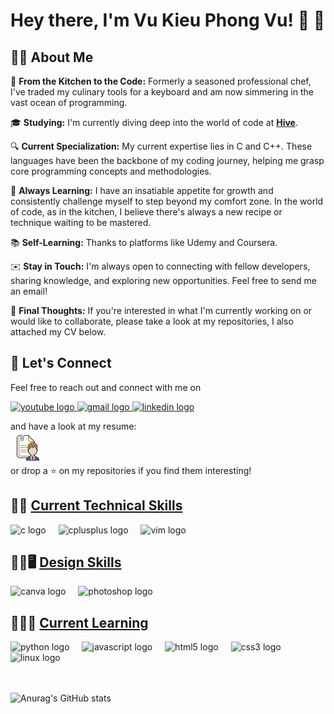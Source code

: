 # Hey there, I'm Vu Kieu Phong Vu! :wave: :rocket:

## :man_student: About Me

🍲 **From the Kitchen to the Code:** Formerly a seasoned professional chef, I've traded my culinary tools for a keyboard and am now simmering in the vast ocean of programming.

🎓 **Studying:** I'm currently diving deep into the world of code at <a href="https://www.hive.fi/en/" target="_blank">**Hive**</a>.

🔍 **Current Specialization:** My current expertise lies in C and C++. These languages have been the backbone of my coding journey, helping me grasp core programming concepts and methodologies.

🚀 **Always Learning:** I have an insatiable appetite for growth and consistently challenge myself to step beyond my comfort zone. In the world of code, as in the kitchen, I believe there's always a new recipe or technique waiting to be mastered.

:books: **Self-Learning:** Thanks to platforms like Udemy and Coursera.

✉️ **Stay in Touch:** I'm always open to connecting with fellow developers, sharing knowledge, and exploring new opportunities. Feel free to send me an email!

🌟  **Final Thoughts:** If you're interested in what I'm currently working on or would like to collaborate, please take a look at my repositories, I also attached my CV below.

###
###

## :handshake: Let's Connect

Feel free to reach out and connect with me on 
  <!-- <img src="https://img.shields.io/static/v1?message=Discord&logo=discord&label=&color=7289DA&logoColor=white&labelColor=&style=for-the-badge" height="35" alt="discord logo"  /> -->
<div align="left">
  <a href="https://www.youtube.com/channel/UC4yqTlw-0LxCW4b7RZvPbug" target="_blank"> 
    <img src="https://img.shields.io/static/v1?message=Youtube&logo=youtube&label=&color=FF0000&logoColor=white&labelColor=&style=for-the-badge" height="35" alt="youtube logo"  /> 
  </a>
  <a href="mailto:vuvu.connect@gmail.com" target="_blank">
    <img src="https://img.shields.io/static/v1?message=Gmail&logo=gmail&label=&color=D14836&logoColor=white&labelColor=&style=for-the-badge" height="35" alt="gmail logo" /> 
  </a>
  <a href="https://www.linkedin.com/in/vu-kieu-phong-vu-58b623141" target="_blank">
    <img src="https://img.shields.io/static/v1?message=LinkedIn&logo=linkedin&label=&color=0077B5&logoColor=white&labelColor=&style=for-the-badge https://www.linkedin.com/in/vu-kieu-phong-vu-58b623141" height="35" alt="linkedin logo"/>
  </a>
</div>


and have a look at my resume: <br>
 <a href="https://drive.google.com/file/d/18UiuPcN3tV-EAd6iKq1_UGG1oTsGgba1/view?usp=drive_link" target="_blank">
    <img src="https://github.com/kieubo90/kieubo90/blob/main/icons8-resume-100.png?raw=true" height="50" width="50" alt="linkedin logo"/>
</a> <br>
or drop a :star: on my repositories if you find them interesting!

## &#129489;&#8205;&#128187; [Current Technical Skills](#tech-skills)
<a name="tech-skills"></a>
<div align="left">
  <img src="https://cdn.jsdelivr.net/gh/devicons/devicon/icons/c/c-original.svg" height="30" alt="c logo"  />
  <img width="12" />
  <img src="https://cdn.jsdelivr.net/gh/devicons/devicon/icons/cplusplus/cplusplus-original.svg" height="30" alt="cplusplus logo"  />
  <img width="12" />
  <img src="https://cdn.jsdelivr.net/gh/devicons/devicon/icons/vim/vim-original.svg" height="30" alt="vim logo" />
</div>


## &#128104;&#8205;&#127912;&#128421;&#65039; [Design Skills](#design-skills)
<a name="design-skills"></a>
<div align="left">
  <img src="https://cdn.jsdelivr.net/gh/devicons/devicon/icons/canva/canva-original.svg" height="30" alt="canva logo" />
  <img width="12" />
  <img src="https://cdn.jsdelivr.net/gh/devicons/devicon/icons/photoshop/photoshop-plain.svg" height="30" alt="photoshop logo" />
</div>

## &#128104;&#8205;&#128187;&#128214; [Current Learning](#learn-skills)
<a name="learn-skills"></a>
<div align="left">
  <img src="https://cdn.jsdelivr.net/gh/devicons/devicon/icons/python/python-original.svg" height="30" alt="python logo"  />
  <img width="12" />
  <img src="https://cdn.jsdelivr.net/gh/devicons/devicon/icons/javascript/javascript-original.svg" height="30" alt="javascript logo"  />
  <img width="12" />
  <img src="https://cdn.jsdelivr.net/gh/devicons/devicon/icons/html5/html5-original.svg" height="30" alt="html5 logo"  />
  <img width="12" />
  <img src="https://cdn.jsdelivr.net/gh/devicons/devicon/icons/css3/css3-original.svg" height="30" alt="css3 logo"  />
  <img width="12" />
  <img src="https://cdn.jsdelivr.net/gh/devicons/devicon/icons/linux/linux-original.svg" height="30" alt="linux logo" />
</div>
<br>
<br>

![Anurag's GitHub stats](https://github-readme-stats.vercel.app/api?username=kieubo90&theme=calm_pink_icons=true)

